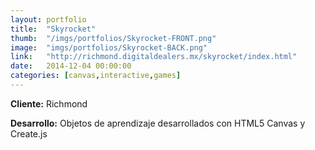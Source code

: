 ```yaml
---
layout:	portfolio
title:	"Skyrocket"
thumb:  "/imgs/portfolios/Skyrocket-FRONT.png"
image:	"imgs/portfolios/Skyrocket-BACK.png"
link:   "http://richmond.digitaldealers.mx/skyrocket/index.html"
date:   2014-12-04 00:00:00
categories: [canvas,interactive,games]
---
```


**Cliente:** Richmond

**Desarrollo:** Objetos de aprendizaje desarrollados con HTML5 Canvas y Create.js